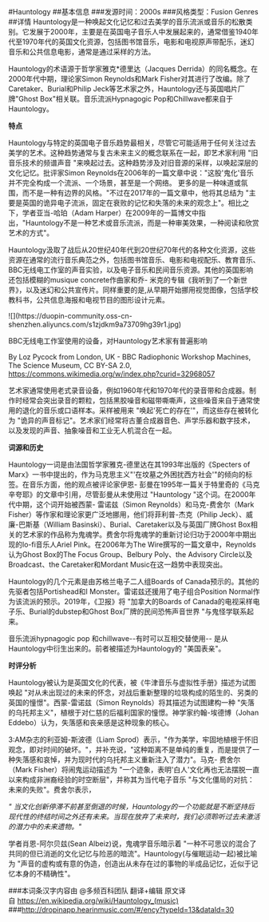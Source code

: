 #Hauntology
##基本信息
###发源时间：2000s
###风格类型：Fusion Genres
##详情
Hauntology是一种唤起文化记忆和过去美学的音乐流派或音乐的松散类别。它发展于2000年，主要是在英国电子音乐人中发展起来的，通常借鉴1940年代至1970年代的英国文化资源，包括图书馆音乐，电影和电视原声带配乐，迷幻音乐和公共信息电影，通常是通过采样的方法。



Hauntology的术语源于哲学家雅克*德里达（Jacques Derrida）的同名概念。在2000年代中期，理论家Simon
Reynolds和Mark Fisher对其进行了改编。除了Caretaker、Burial和Philip
Jeck等艺术家之外，Hauntology还与英国唱片厂牌"Ghost Box"相关联。音乐流派Hypnagogic
Pop和Chillwave都来自于Hauntology。



**特点**

Hauntology与特定的英国电子音乐趋势最相关，尽管它可能适用于任何关注过去美学的艺术。这种趋势通常与复古未来主义的概念联系在一起，即艺术家利用
"旧音乐技术的频谱声音 "来唤起过去。这种趋势涉及对旧音源的采样，以唤起深层的文化记忆。批评家Simon
Reynolds在2006年的一篇文章中说："这股'鬼化'音乐并不完全构成一个流派、一个场景，甚至是一个网络。
更多的是一种味道或氛围，而不是一种有边界的风格。"不过在2017年的一篇文章中，他将其总结为
"主要是英国的诡异电子流派，固定在衰败的记忆和失落的未来的观念上"。相比之下，学者亚当-哈珀（Adam
Harper）在2009年的一篇博文中指出，"Hauntology不是一种艺术或音乐流派，而是一种审美效果，一种阅读和欣赏艺术的方式"。



Hauntology汲取了战后从20世纪40年代到20世纪70年代的各种文化资源，这些资源在通常的流行音乐典范之外，包括图书馆音乐、电影和电视配乐、教育音乐、BBC无线电工作室的声音实验，以及电子音乐和民间音乐资源。其他的英国影响还包括模糊的musique
concrete作曲家和乔-
米克的专辑《我听到了一个新世界》，以及迷幻和公共宣传片。同样重要的是,从早期开始挪用视觉图像，包括学校教科书，公共信息海报和电视节目的图形设计元素。



![](https://duopin-community.oss-cn-
shenzhen.aliyuncs.com/s1zjdkm9a73709hg39r1.jpg)

BBC无线电工作室使用的设备，对Hauntology艺术家有普遍影响

By Loz Pycock from London, UK - BBC Radiophonic Workshop Machines, The Science
Museum, CC BY-SA 2.0, https://commons.wikimedia.org/w/index.php?curid=32968057



艺术家通常使用老式录音设备，例如1960年代和1970年代的录音带和合成器。制作时经常会突出录音的颗粒，包括黑胶噪音和磁带嘶嘶声，这些噪音来自于通常使用的退化的音乐或口语样本。采样被用来
"唤起'死亡的存在'"，而这些存在被转化为
"诡异的声音标记"。艺术家们经常将古董合成器音色、声学乐器和数字技术，以及发现的声音、抽象噪音和工业无人机混合在一起。



**词源和历史**

Hauntology一词是由法国哲学家雅克-德里达在其1993年出版的《Specters of
Marx》一书中提出的，作为马克思主义"'在坟墓之外困扰西方社会'"的倾向的标签。在音乐方面，他的观点被评论家伊恩-
彭曼在1995年一篇关于特里奇的《马克辛夸耶》的文章中引用，尽管彭曼从未使用过 "Hauntology "这个词。在2000年代中期，这个词开始被西蒙-
雷诺兹（Simon Reynolds）和马克-费舍尔（Mark Fisher）等作家和理论家更广泛地挪用，他们将菲利普-杰克（Philip
Jeck）、威廉-巴斯基（William Basinski）、Burial、Caretaker以及与英国厂牌Ghost
Box相关的艺术家的作品称为鬼魂学。费舍尔将鬼魂学的重新讨论归功于2000年中期出现的lo-fi音乐人Ariel Pink。在2006年为The
Wire撰写的一篇文章中，Reynolds认为Ghost Box的The Focus Group、Belbury Poly、the Advisory
Circle以及Broadcast、the Caretaker和Mordant Music在这一趋势中表现突出。



Hauntology的几个元素是由苏格兰电子二人组Boards of Canada预示的。其他的先驱者包括Portishead和I
Monster。雷诺兹还援用了电子组合Position Normal作为该流派的预示。2019年，《卫报》将 "加拿大的Boards of
Canada的电视采样电子乐、Burial的dubstep和Ghost Box厂牌的民间恐怖声音世界 "与鬼怪学联系起来。



音乐流派hypnagogic pop 和chillwave--有时可以互相交替使用--
是从Hauntology中衍生出来的。前者被描述为Hauntology的 "美国表亲"。



**时评分析**

Hauntology被认为是英国文化的代表，被《牛津音乐与虚拟性手册》描述为试图唤起
"对从未出现过的未来的怀念，对战后重新整理的垃圾构成的陌生的、另类的英国的憧憬"。西蒙-雷诺兹（Simon Reynolds）将其描述为试图建构一种
"失落的乌托邦主义"，植根于对仁慈的后福利国家的憧憬。神学家约翰-埃德博（Johan Eddebo）认为，失落感和丧亲感是这种现象的核心。



3:AM杂志的利亚姆-斯波德（Liam
Sprod）表示，"作为美学，牢固地植根于怀旧观念，即对时间的破坏。"，并补充说，"这种距离不是单纯的重复，而是提供了一种失落感和哀悼，并为现时代的乌托邦主义重新注入了潜力"。马克-
费舍尔（Mark Fisher）将闹鬼运动描述为 "一个迹象，表明'白人'文化再也无法摆脱一直以来构成非洲裔经验的时空断层"，并称其为当代电子音乐
"与文化僵局的对抗：未来的失败"。费舍尔表示，



_"
当文化创新停滞不前甚至倒退的时候，Hauntology的一个功能就是不断坚持后现代性的终结时间之外还有未来。当现在放弃了未来时，我们必须聆听过去未激活的潜力中的未来遗物。"_



学者肖恩-阿尔贝兹(Sean Albeiz)说，鬼魂学音乐暗示着
"一种不可思议的混合了共同的但已消逝的文化记忆与险恶的暗流"。Hauntology(与催眠运动一起)被比喻为
"声音的虚构或有意的伪造，创造出从未存在过的事物的半成品记忆，近似于记忆本身的不精确性"。

###本词条汉字内容由 @多频百科团队 翻译+编辑
原文译自 https://en.wikipedia.org/wiki/Hauntology_(music)
###http://dropinapp.hearinmusic.com/#/ency?typeId=13&dataId=30
